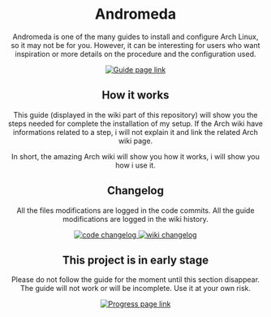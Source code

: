 <div align="center">
	<h1>Andromeda</h1>
	<p>Andromeda is one of the many guides to install and configure Arch Linux, so it may not be for you. However, it can be interesting for users who want inspiration or more details on the procedure and the configuration used.
	</p>
	<p>
		<a href="https://github.com/ChaosDynamix/Andromeda/wiki">
			<img src="https://img.shields.io/badge/-Show the guide-brightgreen?style=for-the-badge" alt="Guide page link" />
		</a>
	</p>
</div>

<div align="center">
	<h2>How it works</h2>
	<p>This guide (displayed in the wiki part of this repository) will show you the steps needed for complete the installation of my setup. If the Arch wiki have informations related to a step, i will not explain it and link the related Arch wiki page.
	</p>
	<p>In short, the amazing Arch wiki will show you how it works, i will show you how i use it.
	</p>
</div>

<div align="center">
	<h2>Changelog</h2>
	<p>All the files modifications are logged in the code commits. All the guide modifications are logged in the wiki history. 
	</p>
	<p>
		<a href="https://github.com/ChaosDynamix/Andromeda/commits/master">
			<img src="https://img.shields.io/badge/-code changelog-blue?style=for-the-badge" alt="code changelog" />
		</a>
		<a href="https://github.com/ChaosDynamix/Andromeda/wiki/_history">
			<img src="https://img.shields.io/badge/-wiki changelog-blue?style=for-the-badge" alt="wiki changelog" />
		</a>
	</p>
</div>

<div align="center">
	<h2>This project is in early stage</h2>
	<p>Please do not  follow the guide for the moment until this section disappear. The guide will not work or will be incomplete. Use it at your own risk.
	</p>
	<p>
		<a href="https://github.com/ChaosDynamix/Andromeda/projects">
			<img src="https://img.shields.io/badge/-Show progress-orange?style=for-the-badge" alt="Progress page link" />
		</a>
	</p>
</div>
